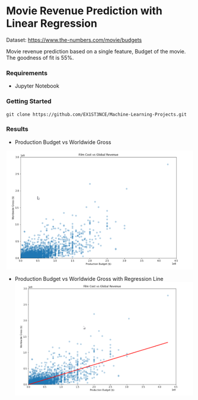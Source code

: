 # Movie Revenue Prediction with Linear Regression

Dataset: https://www.the-numbers.com/movie/budgets

Movie revenue prediction based on a single feature, Budget of the movie. The goodness of fit is 55%.

### Requirements
- Jupyter Notebook

### Getting Started

```
git clone https://github.com/EX1ST3NCE/Machine-Learning-Projects.git
```

### Results

- Production Budget vs Worldwide Gross

![alt Production Budget vs Worldwide Gross Graph](https://github.com/EX1ST3NCE/Machine-Learning-Projects/blob/main/01.%20Movie%20Revenue%20Prediction%20with%20Linear%20Regression/results/result1.png?raw=true)

- Production Budget vs Worldwide Gross with Regression Line
![alt Production Budget vs Worldwide Gross Graph](https://github.com/EX1ST3NCE/Machine-Learning-Projects/blob/main/01.%20Movie%20Revenue%20Prediction%20with%20Linear%20Regression/results/result2.png?raw=true)
